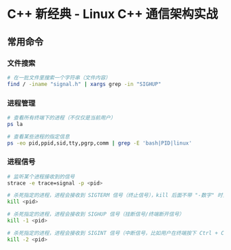 # C++ 新经典 - Linux C++ 通信架构实战

## 常用命令

### 文件搜索

``` sh
# 在一批文件里搜索一个字符串（文件内容）
find / -iname "signal.h" | xargs grep -in "SIGHUP"
```

### 进程管理

``` sh
# 查看所有终端下的进程（不仅仅是当前用户）
ps la

# 查看某些进程的指定信息
ps -eo pid,ppid,sid,tty,pgrp,comm | grep -E 'bash|PID|linux'
```

### 进程信号

``` sh
# 监听某个进程接收到的信号
strace -e trace=signal -p <pid>

# 杀死指定的进程，进程会接收到 SIGTERM 信号（终止信号），kill 后面不带 "-数字" 时，那个数字默认是 "-15"
kill <pid>

# 杀死指定的进程，进程会接收到 SIGHUP 信号（挂断信号/终端断开信号）
kill -1 <pid>

# 杀死指定的进程，进程会接收到 SIGINT 信号（中断信号，比如用户在终端按下 Ctrl + C）
kill -2 <pid>
```

